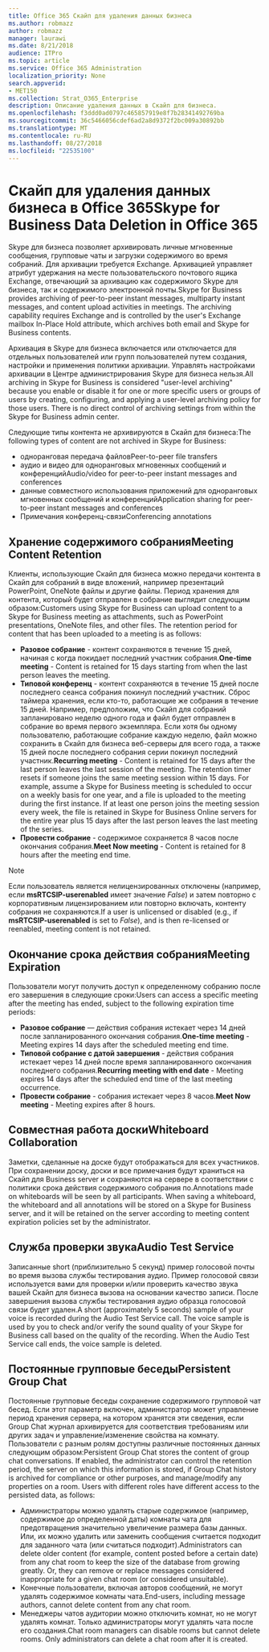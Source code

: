 ```yaml
---
title: Office 365 Скайп для удаления данных бизнеса
ms.author: robmazz
author: robmazz
manager: laurawi
ms.date: 8/21/2018
audience: ITPro
ms.topic: article
ms.service: Office 365 Administration
localization_priority: None
search.appverid:
- MET150
ms.collection: Strat_O365_Enterprise
description: Описание удаления данных в Скайп для бизнеса.
ms.openlocfilehash: f3ddd0ad0797c465857919e8f7b28341492769ba
ms.sourcegitcommit: 36c5466056cdef6ad2a8d9372f2bc009a30892bb
ms.translationtype: MT
ms.contentlocale: ru-RU
ms.lasthandoff: 08/27/2018
ms.locfileid: "22535100"
---
```

# <a name="skype-for-business-data-deletion-in-office-365"></a><span data-ttu-id="69a5a-103">Скайп для удаления данных бизнеса в Office 365</span><span class="sxs-lookup"><span data-stu-id="69a5a-103">Skype for Business Data Deletion in Office 365</span></span>

<span data-ttu-id="69a5a-p101">Skype для бизнеса позволяет архивировать личные мгновенные сообщения, групповые чаты и загрузки содержимого во время собраний. Для архивации требуется Exchange. Архивацией управляет атрибут удержания на месте пользовательского почтового ящика Exchange, отвечающий за архивацию как содержимого Skype для бизнеса, так и содержимого электронной почты.</span><span class="sxs-lookup"><span data-stu-id="69a5a-p101">Skype for Business provides archiving of peer-to-peer instant messages, multiparty instant messages, and content upload activities in meetings. The archiving capability requires Exchange and is controlled by the user's Exchange mailbox In-Place Hold attribute, which archives both email and Skype for Business contents.</span></span>

<span data-ttu-id="69a5a-p102">Архивация в Skype для бизнеса включается или отключается для отдельных пользователей или групп пользователей путем создания, настройки и применения политики архивации. Управлять настройками архивации в Центре администрирования Skype для бизнеса нельзя.</span><span class="sxs-lookup"><span data-stu-id="69a5a-p102">All archiving in Skype for Business is considered "user-level archiving" because you enable or disable it for one or more specific users or groups of users by creating, configuring, and applying a user-level archiving policy for those users. There is no direct control of archiving settings from within the Skype for Business admin center.</span></span>

<span data-ttu-id="69a5a-108">Следующие типы контента не архивируются в Скайп для бизнеса:</span><span class="sxs-lookup"><span data-stu-id="69a5a-108">The following types of content are not archived in Skype for Business:</span></span> 
- <span data-ttu-id="69a5a-109">одноранговая передача файлов</span><span class="sxs-lookup"><span data-stu-id="69a5a-109">Peer-to-peer file transfers</span></span>
- <span data-ttu-id="69a5a-110">аудио и видео для одноранговых мгновенных сообщений и конференций</span><span class="sxs-lookup"><span data-stu-id="69a5a-110">Audio/video for peer-to-peer instant messages and conferences</span></span>
- <span data-ttu-id="69a5a-111">данные совместного использования приложений для одноранговых мгновенных сообщений и конференций</span><span class="sxs-lookup"><span data-stu-id="69a5a-111">Application sharing for peer-to-peer instant messages and conferences</span></span>
- <span data-ttu-id="69a5a-112">Примечания конференц-связи</span><span class="sxs-lookup"><span data-stu-id="69a5a-112">Conferencing annotations</span></span> 

## <a name="meeting-content-retention"></a><span data-ttu-id="69a5a-113">Хранение содержимого собрания</span><span class="sxs-lookup"><span data-stu-id="69a5a-113">Meeting Content Retention</span></span>
<span data-ttu-id="69a5a-p103">Клиенты, использующие Скайп для бизнеса можно передачи контента в Скайп для собраний в виде вложений, например презентаций PowerPoint, OneNote файлы и другие файлы. Период хранения для контента, который будет отправлен в собрание выглядит следующим образом:</span><span class="sxs-lookup"><span data-stu-id="69a5a-p103">Customers using Skype for Business can upload content to a Skype for Business meeting as attachments, such as PowerPoint presentations, OneNote files, and other files. The retention period for content that has been uploaded to a meeting is as follows:</span></span>
- <span data-ttu-id="69a5a-116">**Разовое собрание** - контент сохраняются в течение 15 дней, начиная с когда покидает последний участник собрания.</span><span class="sxs-lookup"><span data-stu-id="69a5a-116">**One-time meeting** - Content is retained for 15 days starting from when the last person leaves the meeting.</span></span>
- <span data-ttu-id="69a5a-p104">**Типовой конференц** - контент сохраняются в течение 15 дней после последнего сеанса собрания покинул последний участник. Сброс таймера хранения, если кто-то, работающие же собрания в течение 15 дней. Например, предположим, что Скайп для собраний запланировано неделю одного года и файл будет отправлен в собрание во время первого экземпляра. Если хотя бы одному пользователю, работающие собрание каждую неделю, файл можно сохранить в Скайп для бизнеса веб-серверы для всего года, а также 15 дней после последнего собрания серии покинул последний участник.</span><span class="sxs-lookup"><span data-stu-id="69a5a-p104">**Recurring meeting** - Content is retained for 15 days after the last person leaves the last session of the meeting. The retention timer resets if someone joins the same meeting session within 15 days. For example, assume a Skype for Business meeting is scheduled to occur on a weekly basis for one year, and a file is uploaded to the meeting during the first instance. If at least one person joins the meeting session every week, the file is retained in Skype for Business Online servers for the entire year plus 15 days after the last person leaves the last meeting of the series.</span></span>
- <span data-ttu-id="69a5a-121">**Провести собрание** - содержимое сохраняется 8 часов после окончания собрания.</span><span class="sxs-lookup"><span data-stu-id="69a5a-121">**Meet Now meeting** - Content is retained for 8 hours after the meeting end time.</span></span>

> [!NOTE]
> <span data-ttu-id="69a5a-122">Если пользователь является нелицензированных отключены (например, если **msRTCSIP-userenabled** имеет значение *False*) и затем повторно с корпоративным лицензированием или повторно включать, контенту собрания не сохраняются.</span><span class="sxs-lookup"><span data-stu-id="69a5a-122">If a user is unlicensed or disabled (e.g., if **msRTCSIP-userenabled** is set to *False*), and is then re-licensed or reenabled, meeting content is not retained.</span></span>

## <a name="meeting-expiration"></a><span data-ttu-id="69a5a-123">Окончание срока действия собрания</span><span class="sxs-lookup"><span data-stu-id="69a5a-123">Meeting Expiration</span></span>
<span data-ttu-id="69a5a-124">Пользователи могут получить доступ к определенному собранию после его завершения в следующие сроки:</span><span class="sxs-lookup"><span data-stu-id="69a5a-124">Users can access a specific meeting after the meeting has ended, subject to the following expiration time periods:</span></span>
- <span data-ttu-id="69a5a-125">**Разовое собрание** — действия собрания истекает через 14 дней после запланированного окончания собрания.</span><span class="sxs-lookup"><span data-stu-id="69a5a-125">**One-time meeting** - Meeting expires 14 days after the scheduled meeting end time.</span></span>
- <span data-ttu-id="69a5a-126">**Типовой собрание с датой завершения** - действия собрания истекает через 14 дней после время запланированного окончания последнего собрания.</span><span class="sxs-lookup"><span data-stu-id="69a5a-126">**Recurring meeting with end date** - Meeting expires 14 days after the scheduled end time of the last meeting occurrence.</span></span>
- <span data-ttu-id="69a5a-127">**Провести собрание** - собрания истекает через 8 часов.</span><span class="sxs-lookup"><span data-stu-id="69a5a-127">**Meet Now meeting** - Meeting expires after 8 hours.</span></span>

## <a name="whiteboard-collaboration"></a><span data-ttu-id="69a5a-128">Совместная работа доски</span><span class="sxs-lookup"><span data-stu-id="69a5a-128">Whiteboard Collaboration</span></span>
<span data-ttu-id="69a5a-p105">Заметки, сделанные на доске будут отображаться для всех участников. При сохранении доску, доски и все примечания будут храниться на Скайп для Business server и сохраняются на сервере в соответствии с политики срока действия содержимого собрания по.</span><span class="sxs-lookup"><span data-stu-id="69a5a-p105">Annotations made on whiteboards will be seen by all participants. When saving a whiteboard, the whiteboard and all annotations will be stored on a Skype for Business server, and it will be retained on the server according to meeting content expiration policies set by the administrator.</span></span>

## <a name="audio-test-service"></a><span data-ttu-id="69a5a-131">Служба проверки звука</span><span class="sxs-lookup"><span data-stu-id="69a5a-131">Audio Test Service</span></span>
<span data-ttu-id="69a5a-p106">Записанные short (приблизительно 5 секунд) пример голосовой почты во время вызова службы тестирования аудио. Пример голосовой связи используется вами для проверки и/или проверить качество звука вашей Скайп для бизнеса вызова на основании качество записи. После завершения вызова службы тестирования аудио образца голосовой связи будет удален.</span><span class="sxs-lookup"><span data-stu-id="69a5a-p106">A short (approximately 5 seconds) sample of your voice is recorded during the Audio Test Service call. The voice sample is used by you to check and/or verify the sound quality of your Skype for Business call based on the quality of the recording. When the Audio Test Service call ends, the voice sample is deleted.</span></span>

## <a name="persistent-group-chat"></a><span data-ttu-id="69a5a-135">Постоянные групповые беседы</span><span class="sxs-lookup"><span data-stu-id="69a5a-135">Persistent Group Chat</span></span>
<span data-ttu-id="69a5a-p107">Постоянные групповые беседы сохранение содержимого групповой чат бесед. Если этот параметр включен, администратор может управление период хранения сервера, на котором хранятся эти сведения, если Group Chat журнал архивируется для соответствия требованиям или других задач и управление/изменение свойства на комнату. Пользователи с разным ролям доступны различные постоянных данных следующим образом:</span><span class="sxs-lookup"><span data-stu-id="69a5a-p107">Persistent Group Chat stores the content of group chat conversations. If enabled, the administrator can control the retention period, the server on which this information is stored, if Group Chat history is archived for compliance or other purposes, and manage/modify any properties on a room. Users with different roles have different access to the persisted data, as follows:</span></span>
- <span data-ttu-id="69a5a-p108">Администраторы можно удалять старые содержимое (например, содержимое до определенной даты) комнаты чата для предотвращения значительно увеличение размера базы данных. Или, их можно удалить или заменить сообщения считается подходит для заданного чата (или считаться подходит).</span><span class="sxs-lookup"><span data-stu-id="69a5a-p108">Administrators can delete older content (for example, content posted before a certain date) from any chat room to keep the size of the database from growing greatly. Or, they can remove or replace messages considered inappropriate for a given chat room (or considered unsuitable).</span></span>
- <span data-ttu-id="69a5a-141">Конечные пользователи, включая авторов сообщений, не могут удалять содержимое комнаты чата.</span><span class="sxs-lookup"><span data-stu-id="69a5a-141">End-users, including message authors, cannot delete content from any chat room.</span></span>
- <span data-ttu-id="69a5a-p109">Менеджеры чатов аудитории можно отключить комнат, но не могут удалять комнат. Только администраторы могут удалять чата после его создания.</span><span class="sxs-lookup"><span data-stu-id="69a5a-p109">Chat room managers can disable rooms but cannot delete rooms. Only administrators can delete a chat room after it is created.</span></span>